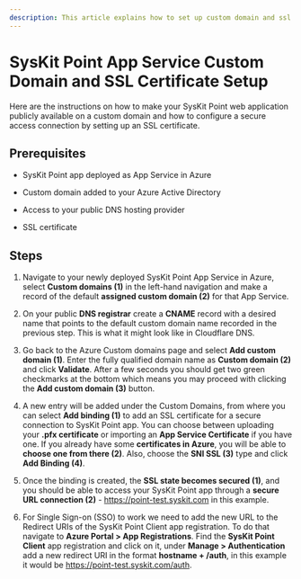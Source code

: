 ```yaml
---
description: This article explains how to set up custom domain and ssl certificate.
---
```


# SysKit Point App Service Custom Domain and SSL Certificate Setup

Here are the instructions on how to make your SysKit Point web application publicly available on a custom domain and how to configure a secure access connection by setting up an SSL certificate.

## Prerequisites 

* SysKit Point app deployed as App Service in Azure 

* Custom domain added to your Azure Active Directory 

* Access to your public DNS hosting provider 

* SSL certificate  

## Steps 

1. Navigate to your newly deployed SysKit Point App Service in Azure, select __Custom domains (1)__ in the left-hand navigation  and make a record of the default __assigned custom domain (2)__ for that App Service. 

2. On your public __DNS registrar__ create a __CNAME__ record with a desired name that points to the default custom domain name recorded in the previous step. This is what it might look like in Cloudflare DNS. 

3. Go back to the Azure Custom domains page and select __Add custom domain (1)__. Enter the fully qualified domain name as __Custom domain (2)__ and click __Validate__. After a few seconds you should get two green checkmarks at the bottom which means you may proceed with clicking the __Add custom domain (3)__ button. 

4. A new entry will be added under the Custom Domains, from where you can select __Add binding (1)__ to add an SSL certificate for a secure connection to SysKit Point app. You can choose between uploading your __.pfx certificate__ or importing an __App Service Certificate__ if you have one. If you already have some __certificates in Azure__, you will be able to __choose one from there (2)__. Also, choose the __SNI SSL (3)__ type and click __Add Binding (4)__. 

5. Once the binding is created, the __SSL state becomes secured (1)__, and you should be able to access your SysKit Point app through a __secure URL connection (2)__ - https://point-test.syskit.com in this example. 

6. For Single Sign-on (SSO) to work we need to add the new URL to the Redirect URIs of the SysKit Point Client app registration. To do that navigate to __Azure Portal > App Registrations__. Find the __SysKit Point Client__ app registration and click on it, under __Manage > Authentication__ add a new redirect URI in the format __hostname + /auth__, in this example it would be https://point-test.syskit.com/auth. 

 